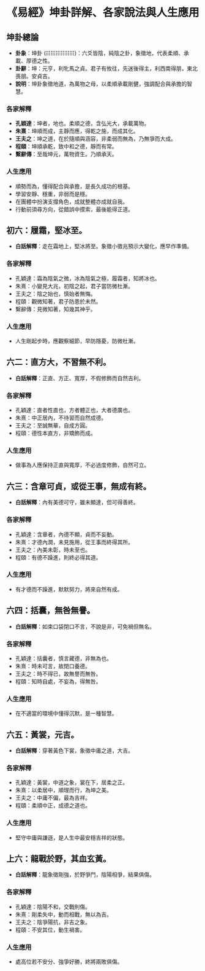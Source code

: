 # 《易經》坤卦詳解、各家說法與人生應用

## 坤卦總論
- **卦象**：坤卦 (☷☷☷☷☷☷)：六爻皆陰，純陰之卦，象徵地，代表柔順、承載、厚德之性。
- **卦辭**：坤：元亨，利牝馬之貞。君子有攸往，先迷後得主，利西南得朋，東北喪朋。安貞吉。
- **說明**：坤卦象徵地道，為萬物之母，以柔順承載剛健，強調配合與承擔的智慧。

### 各家解釋
- **孔穎達**：坤者，地也。柔順之德，含弘光大，承載萬物。
- **朱熹**：坤順而成，主靜而應，得乾之施，而成其化。
- **王夫之**：坤之道，在於隨順與涵容，非柔弱而無為，乃無爭而大成。
- **程頤**：坤順承乾，致中和之德，靜而有常。
- **繫辭傳**：至哉坤元，萬物資生。乃順承天。

### 人生應用
- 順勢而為，懂得配合與承擔，是長久成功的根基。
- 學習安靜、穩重，非弱而是穩。
- 在團體中扮演支撐角色，成就整體亦成就自我。
- 行動前須尋方向，從錯誤中摸索，最後能得正道。

## 初六：履霜，堅冰至。
- **白話解釋**：走在霜地上，堅冰將至。象徵小徵兆預示大變化，應早作準備。

### 各家解釋
- 孔穎達：霜為陰氣之微，冰為陰氣之極，履霜者，知將冰也。
- 朱熹：小變見大兆，初陰之起，君子當防微杜漸。
- 王夫之：陰之始也，慎始者無悔。
- 程頤：觀微知著，君子防患於未然。
- 繫辭傳：見微知著，知幾其神乎。

### 人生應用
- 人生剛起步時，應觀察細節，早防隱憂，防微杜漸。

## 六二：直方大，不習無不利。
- **白話解釋**：正直、方正、寬厚，不假修飾而自然吉利。

### 各家解釋
- 孔穎達：直者性直也，方者體正也，大者德廣也。
- 朱熹：中正居內，不待習而自然成德。
- 王夫之：至誠無華，自成方圓。
- 程頤：德性本直方，非矯飾而成。

### 人生應用
- 做事為人應保持正直與寬厚，不必過度修飾，自然可立。

## 六三：含章可貞，或從王事，無成有終。
- **白話解釋**：內有美德可守，雖未顯達，但可得善終。

### 各家解釋
- 孔穎達：含章者，內德不顯，貞而不妄動。
- 朱熹：才德內潤，未見施用，從王事而終得其所。
- 王夫之：內美未彰，時未至也。
- 程頤：有德不躁進，則終必得其道。

### 人生應用
- 有才德而不躁進，默默努力，將來自然有成。

## 六四：括囊，無咎無譽。
- **白話解釋**：如束口袋閉口不言，不說是非，可免禍但無名。

### 各家解釋
- 孔穎達：括囊者，慎言藏德，非無為也。
- 朱熹：時未可言，故閉口養德。
- 王夫之：時不得已，故無譽而無咎。
- 程頤：知時自處，不妄為，得無咎。

### 人生應用
- 在不適當的環境中懂得沉默，是一種智慧。

## 六五：黃裳，元吉。
- **白話解釋**：穿著黃色下裳，象徵中庸之道，大吉。

### 各家解釋
- 孔穎達：黃裳，中道之象，裳在下，居柔之正。
- 朱熹：以柔居中，順理而行，為坤之美。
- 王夫之：中庸不偏，最為吉祥。
- 程頤：柔順中正，成德之道也。

### 人生應用
- 堅守中庸與謙遜，是人生中最安穩吉祥的狀態。

## 上六：龍戰於野，其血玄黃。
- **白話解釋**：龍象徵剛強，於野爭鬥，陰陽相爭，結果俱傷。

### 各家解釋
- 孔穎達：陰陽不和，交戰則傷。
- 朱熹：剛柔失中，動而相戰，無以為吉。
- 王夫之：陰爭陽抗，非吉之象。
- 程頤：不安其位，動生禍害。

### 人生應用
- 處高位若不安分、強爭好勝，終將兩敗俱傷。